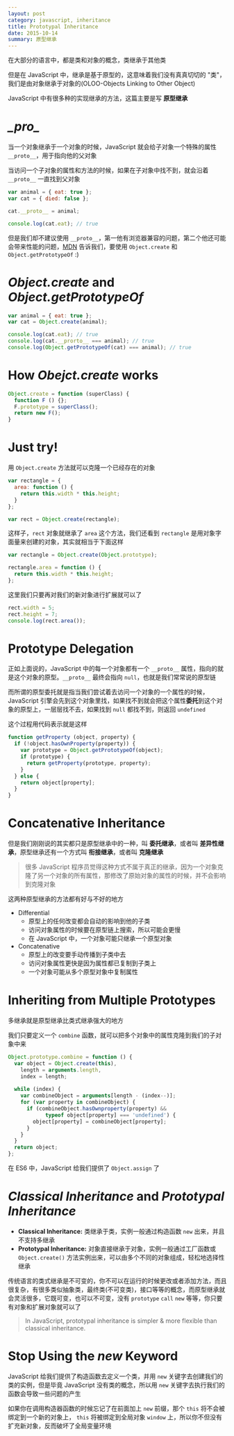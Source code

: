 ```yaml
---
layout: post
category: javascript, inheritance
title: Prototypal Inheritance
date: 2015-10-14
summary: 原型继承
---
```


在大部分的语言中，都是类和对象的概念，类继承于其他类

但是在 JavaScript 中，继承是基于原型的，这意味着我们没有真真切切的 "类"，我们是由对象继承于对象的(OLOO-Objects Linking to Other Object)

JavaScript 中有很多种的实现继承的方法，这篇主要是写 **原型继承**

# *\__pro__*

当一个对象继承于一个对象的时候，JavaScript 就会给子对象一个特殊的属性 `__proto__`，用于指向他的父对象

当访问一个子对象的属性和方法的时候，如果在子对象中找不到，就会沿着 `__proto__` 一直找到父对象

```javascript
var animal = { eat: true };
var cat = { died: false };

cat.__proto__ = animal;

console.log(cat.eat); // true
```

但是我们却不建议使用 `__proto__`，第一他有浏览器兼容的问题，第二个他还可能会带来性能的问题，[MDN](https://developer.mozilla.org/en-US/docs/Web/JavaScript/Reference/Global_Objects/Object/proto) 告诉我们，要使用 `Object.create` 和 `Object.getPrototypeOf` :)

# *Object.create* and *Object.getPrototypeOf*

```javascript
var animal = { eat: true };
var cat = Object.create(animal);

console.log(cat.eat); // true
console.log(cat.__prorto__ === animal); // true
console.log(Object.getPrototypeOf(cat) === animal); // true
```

# How *Obejct.create* works

```javascript
Object.create = function (superClass) {
  function F () {};
  F.prototype = superClass();
  return new F();
}
```

# Just try!

用 `Object.create` 方法就可以克隆一个已经存在的对象

```javascript
var rectangle = {
  area: function () {
    return this.width * this.height;
  }
};

var rect = Object.create(rectangle);
```

这样子，`rect` 对象就继承了 `area` 这个方法，我们还看到 `rectangle` 是用对象字面量来创建的对象，其实就相当于下面这样

```javascript
var rectangle = Object.create(Object.prototype);

rectangle.area = function () {
  return this.width * this.height;
};
```

这里我们只要再对我们的新对象进行扩展就可以了

```javascript
rect.width = 5;
rect.height = 7;
console.log(rect.area());
```

# Prototype Delegation

正如上面说的，JavaScript 中的每一个对象都有一个 `__proto__` 属性，指向的就是这个对象的原型。`__proto__` 最终会指向 `null`，也就是我们常常说的原型链

而所谓的原型委托就是指当我们尝试着去访问一个对象的一个属性的时候，JavaScript 引擎会先到这个对象里找，如果找不到就会把这个属性**委托**到这个对象的原型上，一层层找不去，如果找到 `null` 都找不到，则返回 `undefined`

这个过程用代码表示就是这样

```javascript
function getProperty (object, property) {
  if (!object.hasOwnProperty(property)) {
    var prototype = Object.getPrototypeOf(object);
    if (prototype) {
      return getProperty(prototype, property);
    }
  } else {
    return object[property];
  }
}
```

# Concatenative Inheritance

但是我们刚刚说的其实都只是原型继承中的一种，叫 **委托继承**，或者叫 **差异性继承**，原型继承还有一个方式叫 **衔接继承**，或者叫 **克隆继承**

> 很多 JavaScript 程序员觉得这种方式不属于真正的继承，因为一个对象克隆了另一个对象的所有属性，那修改了原始对象的属性的时候，并不会影响到克隆对象

这两种原型继承的方法都有好与不好的地方

- Differential
	- 原型上的任何改变都会自动的影响到他的子类
	- 访问对象属性的时候要在原型链上搜索，所以可能会更慢
	- 在 JavaScript 中，一个对象可能只继承一个原型对象
- Concatenative
	- 原型上的改变要手动传播到子类中去
	- 访问对象属性更快是因为属性都已复制到子类上
	- 一个对象可能从多个原型对象中复制属性

# Inheriting from Multiple Prototypes

多继承就是原型继承比类式继承强大的地方

我们只要定义一个 `combine` 函数，就可以把多个对象中的属性克隆到我们的子对象中来

```javascript
Object.prototype.combine = function () {
  var object = Object.create(this),
    length = arguments.length,
    index = length;
      
  while (index) {
    var combineObject = arguments[length - (index--)];
    for (var property in combineObject) {
      if (combineObject.hasOwnproperty(property) && 
            typeof object[property] === 'undefined') {
        object[property] = combineObject[property];
      }
    }
  }
  return object;
};
```

在 ES6 中，JavaScript 给我们提供了 `Object.assign` 了

# *Classical Inheritance* and *Prototypal Inheritance*

- **Classical Inheritance:** 类继承于类，实例一般通过构造函数 `new` 出来，并且不支持多继承
- **Prototypal Inheritance:** 对象直接继承于对象，实例一般通过工厂函数或 `Object.create()` 方法实例出来，可以由多个不同的对象组成，轻松地选择性继承

传统语言的类式继承是不可变的，你不可以在运行的时候更改或者添加方法，而且很复杂，有很多类似抽象类，最终类(不可变类)，接口等等的概念，而原型继承就会灵活很多，它既可变，也可以不可变，没有 `prototype` `call` `new` 等等，你只要有对象和扩展对象就可以了

> In JavaScript, prototypal inheritance is simpler & more flexible than classical inheritance.

# Stop Using the *new* Keyword

JavaScript 给我们提供了构造函数去定义一个类，并用 `new` 关键字去创建我们的类的实例，但是毕竟 JavaScript 没有类的概念，所以用 `new` 关键字去执行我们的函数会导致一些问题的产生

如果你在调用构造器函数的时候忘记了在前面加上 `new` 前缀，那个 `this` 将不会被绑定到一个新的对象上， `this` 将被绑定到全局对象 `window` 上，所以你不但没有扩充新对象，反而破坏了全局变量环境

